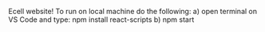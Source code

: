 Ecell website!
To run on local machine do the following:
a) open terminal on VS Code and type:  npm install react-scripts
b) npm start

